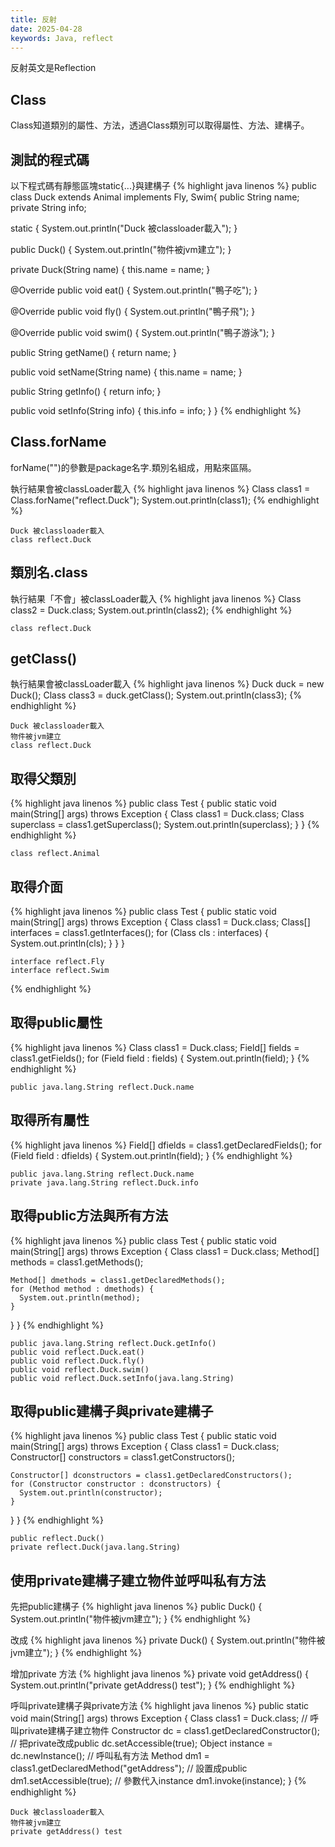 ```yaml
---
title: 反射
date: 2025-04-28
keywords: Java, reflect
---
```

反射英文是Reflection

## Class
Class知道類別的屬性、方法，透過Class類別可以取得屬性、方法、建構子。

## 測試的程式碼
以下程式碼有靜態區塊static{...}與建構子
{% highlight java linenos %}
public class Duck extends Animal implements Fly, Swim{
  public String name;
  private String info;

  static {
    System.out.println("Duck 被classloader載入");
  }

  public Duck() {
    System.out.println("物件被jvm建立");
  }

  private Duck(String name) {
    this.name = name;
  }

  @Override
  public void eat() {
    System.out.println("鴨子吃");
  }

  @Override
  public void fly() {
    System.out.println("鴨子飛");
  }

  @Override
  public void swim() {
    System.out.println("鴨子游泳");
  }

  public String getName() {
    return name;
  }

  public void setName(String name) {
    this.name = name;
  }

  public String getInfo() {
    return info;
  }

  public void setInfo(String info) {
    this.info = info;
  }
}
{% endhighlight %}

## Class.forName
forName("")的參數是package名字.類別名組成，用點來區隔。

執行結果會被classLoader載入
{% highlight java linenos %}
Class class1 = Class.forName("reflect.Duck");
System.out.println(class1);
{% endhighlight %}
```
Duck 被classloader載入
class reflect.Duck
```

## 類別名.class
執行結果「不會」被classLoader載入
{% highlight java linenos %}
Class class2 = Duck.class;
System.out.println(class2);
{% endhighlight %}
```
class reflect.Duck
```

## getClass()
執行結果會被classLoader載入
{% highlight java linenos %}
Duck duck = new Duck();
Class class3 = duck.getClass();
System.out.println(class3);
{% endhighlight %}
```
Duck 被classloader載入
物件被jvm建立
class reflect.Duck
```

## 取得父類別
{% highlight java linenos %}
public class Test {
  public static void main(String[] args) throws Exception {
    Class class1 = Duck.class;
    Class superclass = class1.getSuperclass();
    System.out.println(superclass);
  }
}
{% endhighlight %}
```
class reflect.Animal
```

## 取得介面
{% highlight java linenos %}
public class Test {
  public static void main(String[] args) throws Exception {
    Class class1 = Duck.class;
    Class[] interfaces = class1.getInterfaces();
    for (Class cls : interfaces) {
      System.out.println(cls);
    }
  }
}
```
interface reflect.Fly
interface reflect.Swim
```
{% endhighlight %}

## 取得public屬性
{% highlight java linenos %}
  Class class1 = Duck.class;
  Field[] fields = class1.getFields();
  for (Field field : fields) {
    System.out.println(field);
  }
{% endhighlight %}
```
public java.lang.String reflect.Duck.name
```

## 取得所有屬性
{% highlight java linenos %}
  Field[] dfields = class1.getDeclaredFields();
  for (Field field : dfields) {
    System.out.println(field);
  }
{% endhighlight %}
```
public java.lang.String reflect.Duck.name
private java.lang.String reflect.Duck.info
```

## 取得public方法與所有方法
{% highlight java linenos %}
public class Test {
  public static void main(String[] args) throws Exception {
    Class class1 = Duck.class;
    Method[] methods = class1.getMethods();

    Method[] dmethods = class1.getDeclaredMethods();
    for (Method method : dmethods) {
      System.out.println(method);
    }
  }
}
{% endhighlight %}
```
public java.lang.String reflect.Duck.getInfo()
public void reflect.Duck.eat()
public void reflect.Duck.fly()
public void reflect.Duck.swim()
public void reflect.Duck.setInfo(java.lang.String)
```

## 取得public建構子與private建構子
{% highlight java linenos %}
public class Test {
  public static void main(String[] args) throws Exception {
    Class class1 = Duck.class;
    Constructor[] constructors = class1.getConstructors();

    Constructor[] dconstructors = class1.getDeclaredConstructors();
    for (Constructor constructor : dconstructors) {
      System.out.println(constructor);
    }
  }
}
{% endhighlight %}
```
public reflect.Duck()
private reflect.Duck(java.lang.String)
```

## 使用private建構子建立物件並呼叫私有方法
先把public建構子
{% highlight java linenos %}
  public Duck() {
    System.out.println("物件被jvm建立");
  }
{% endhighlight %}

改成
{% highlight java linenos %}
  private Duck() {
    System.out.println("物件被jvm建立");
  }
{% endhighlight %}

增加private 方法
{% highlight java linenos %}
  private void getAddress() {
    System.out.println("private getAddress() test");
  }
{% endhighlight %}

呼叫private建構子與private方法
{% highlight java linenos %}
public static void main(String[] args) throws Exception {
  Class class1 = Duck.class;
  // 呼叫private建構子建立物件
  Constructor dc = class1.getDeclaredConstructor();
  // 把private改成public
  dc.setAccessible(true);
  Object instance = dc.newInstance();
  // 呼叫私有方法
  Method dm1 = class1.getDeclaredMethod("getAddress");
  // 設置成public
  dm1.setAccessible(true);
  // 參數代入instance
  dm1.invoke(instance);
}
{% endhighlight %}
```
Duck 被classloader載入
物件被jvm建立
private getAddress() test
```